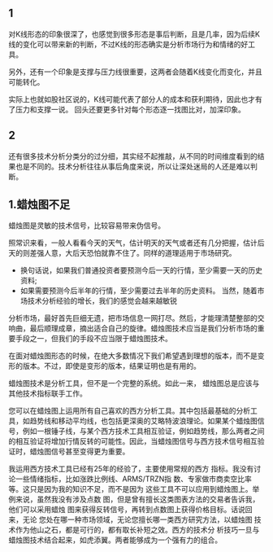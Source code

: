 ## 1
对K线形态的印象很深了，也感觉到很多形态是事后判断，且是几率，因为后续K线的变化可以带来新的判断，不过K线的形态确实是分析市场行为和情绪的好工具。 

另外，还有一个印象是支撑与压力线很重要，这两者会随着K线变化而变化，并且可能转化。

实际上也就如股社区说的，K线可能代表了部分人的成本和获利期待，因此也才有了压力和支撑一说。 回头还要更多针对每个形态逐一找图比对，加深印象。

## 2
还有很多技术分析分类分的过分细，其实经不起推敲，从不同的时间维度看到的结果也是不同的。技术分析往往从事后角度来说，所以让深处迷局的人还是难以判断。

## 1.蜡烛图不足
蜡烛图是灵敏的技术信号，比较容易带来伪信号。

照常识来看，一般人看看今天的天气，估计明天的天气或者还有几分把握，估计后天的则差强人意，大后天恐怕就靠不住了。同样的道理适用于市场研究。
* 换句话说，如果我们普通投资者要预测今后一天的行情，至少需要一天的历史资料;
* 如果需要预测今后半年的行情，至少需要过去半年的历史资料。
当然，随着市场技术分析经验的增长，我们的感觉会越来越敏锐

分析市场，最好首先巨细无遗，把市场信息一网打尽。然后，才能理清楚整部的交响曲，最后顺理成章，摘出适合自己的旋律。蜡烛图技术应当是我们分析市场的重要手段之一，但我们的手段不应当限于蜡烛图技术。

在面对蜡烛图形态的时候，在绝大多数情况下我们希望遇到理想的版本，而不是变形的版本。不过，即使是变形的版本，结果证明也是有用的。

蜡烛图技术是分析工具，但不是一个完整的系统。如此一来， 蜡烛图总是应该与其他技术指标联手工作。

您可以在蜡烛图上运用所有自己喜欢的西方分析工具。其中包括最基础的分析工具，如趋势线和移动平均线，也包括更深奥的艾略特波浪理论。如果某个蜡烛图信号，例如一根锤子线，与某个西方技术工具相互验证，例如趋势线，那么两者之间的相互验证将增加行情反转的可能性。因此，当蜡烛图信号与西方技术信号相互验证时，蜡烛图信号甚至变得更为重要。

我运用西方技术工具已经有25年的经验了，主要使用常规的西方 指标。我没有讨论一些情绪指标，比如涨跌比例线、ARMS/TRZN指 数、专家做市商卖空比率等。这只是因为我的知识不足，而不是因为 这些工具不可以应用到蜡烛图上。举例来说，虽然我没有涉及点数 图，但是曾有擅长这类图表方法的交易者告诉我，他们可以采用蜡烛 图来获得反转信号，再转到点数图上获得价格目标。话说回来，无论 您处在哪一种市场领域，无论您擅长哪一类西方研究方法，以蜡烛图 技术作为他山之石，都是可行的，都有取长补短之效。西方的技术分 析技巧一旦与蜡烛图技术结合起来，如虎添翼。两者能够成为一个强有力的组合。
